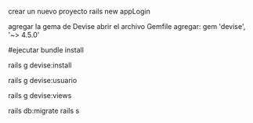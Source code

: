 crear un nuevo proyecto
rails new appLogin

agregar la gema de Devise
abrir el archivo Gemfile
agregar: gem 'devise', '~> 4.5.0'

#ejecutar bundle install

rails g devise:install

rails g devise:usuario

rails g devise:views

rails db:migrate
rails s
